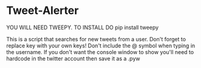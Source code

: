 # Tweet-Alerter
YOU WILL NEED TWEEPY. TO INSTALL DO pip install tweepy

This is a script that searches for new tweets from a user.
Don't forget to replace key with  your own keys!
Don't include the @ symbol when typing in the username.
If you don't want the console window to show you'll need to hardcode in the twitter account then save it as a .pyw
